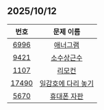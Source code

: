 ## 2025/10/12

| 번호 | 문제 이름 |
| :----: | :---------: |
| [6996](https://www.acmicpc.net/problem/6996) | [애너그램](https://www.acmicpc.net/problem/6996) |
| [9421](https://www.acmicpc.net/problem/9421) | [소수상근수](https://www.acmicpc.net/problem/9421) |
| [1107](https://www.acmicpc.net/problem/1107) | [리모컨](https://www.acmicpc.net/problem/1107) |
| [17490](https://www.acmicpc.net/problem/17490) | [일감호에 다리 놓기](https://www.acmicpc.net/problem/17490) |
| [5670](https://www.acmicpc.net/problem/5670) | [휴대폰 자판](https://www.acmicpc.net/problem/5670) |
